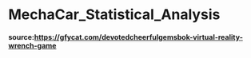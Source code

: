 # MechaCar_Statistical_Analysis



#### source:https://gfycat.com/devotedcheerfulgemsbok-virtual-reality-wrench-game
